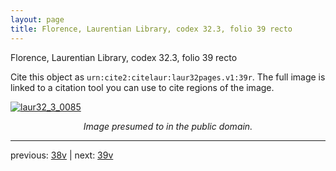 ```yaml
---
layout: page
title: Florence, Laurentian Library, codex 32.3, folio 39 recto
---
```


Florence, Laurentian Library, codex 32.3, folio 39 recto

Cite this object as `urn:cite2:citelaur:laur32pages.v1:39r`.  The full image is linked to a citation tool you can use to cite regions of the image.

[![laur32_3_0085](http://www.homermultitext.org/iipsrv?IIIF=/project/homer/pyramidal/deepzoom/citelaur/laur32imgs/v1/laur32_3_0085.tif/full/800,/0/default.jpg)](http://www.homermultitext.org/ict2/?urn=urn:cite2:citelaur:laur32imgs.v1:laur32_3_0085) 

<p style="text-align: center; font-style: italic;">Image presumed to in the public domain.</p>

---

previous: [38v](../38v/) | next: [39v](../39v/)